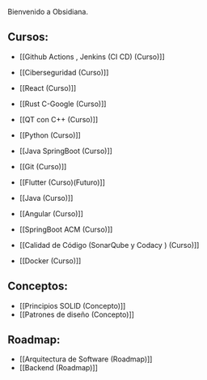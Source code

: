 
Bienvenido a Obsidiana.
## Cursos: 
- [[Github Actions , Jenkins (CI CD) (Curso)]]

- [[Ciberseguridad (Curso)]]
- [[React (Curso)]]
- [[Rust C-Google (Curso)]]
- [[QT con C++ (Curso)]]
- [[Python (Curso)]]
- [[Java SpringBoot (Curso)]]
- [[Git (Curso)]]
- [[Flutter (Curso)(Futuro)]]
- [[Java (Curso)]]
- [[Angular (Curso)]]
- [[SpringBoot ACM (Curso)]]
- [[Calidad de Código (SonarQube y Codacy ) (Curso)]]
- [[Docker (Curso)]]
## Conceptos: 
- [[Principios SOLID (Concepto)]]
- [[Patrones de diseño (Concepto)]]
## Roadmap: 
- [[Arquitectura de Software (Roadmap)]]
- [[Backend (Roadmap)]]